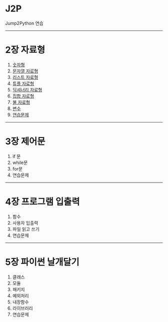 # J2P
Jump2Python 연습  

-----
# 2장 자료형
1. [숫자형](https://github.com/wldsbs/J2P/blob/main/ch02/ch02_1.ipynb)
2. [문자열 자료형](https://github.com/wldsbs/J2P/blob/main/ch02/ch02_2.ipynb)  
3. [리스트 자료형](https://github.com/wldsbs/J2P/blob/main/ch02/ch02_3.ipynb)  
4. [튜플 자료형](https://github.com/wldsbs/J2P/blob/main/ch02/ch02_4.ipynb)  
5. [딕셔너리 자료형](https://github.com/wldsbs/J2P/blob/main/ch02/ch02_5.ipynb)  
6. [집합 자료형](https://github.com/wldsbs/J2P/blob/main/ch02/ch02_6.ipynb)  
7. [불 자료형](https://github.com/wldsbs/J2P/blob/main/ch02/ch02_7.ipynb)  
8. [변수](https://github.com/wldsbs/J2P/blob/main/ch02/ch02_8.ipynb)  
9. [연습문제](https://github.com/wldsbs/J2P/blob/main/ch02/ch02_practice.ipynb)  
-----
# 3장 제어문
1. if 문  
2. while문  
3. for문  
4. 연습문제  
-----
# 4장 프로그램 입출력
1. 함수  
2. 사용자 입출력  
3. 파일 읽고 쓰기  
4. 연습문제  
-----
# 5장 파이썬 날개달기 
1. 클래스  
2. 모듈  
3. 패키지  
4. 예외처리  
5. 내장함수  
6. 라이브러리  
7. 연습문제  
